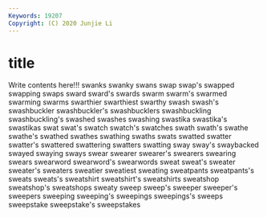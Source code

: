 ```yaml
---
Keywords: 19207
Copyright: (C) 2020 Junjie Li
---
```


# title

Write contents here!!!
swanks 
swanky 
swans 
swap 
swap's
swapped 
swapping 
swaps 
sward 
sward's 
swards 
swarm 
swarm's 
swarmed 
swarming
swarms 
swarthier 
swarthiest 
swarthy 
swash 
swash's 
swashbuckler 
swashbuckler's 
swashbucklers 
swashbuckling
swashbuckling's 
swashed 
swashes 
swashing 
swastika 
swastika's 
swastikas 
swat 
swat's 
swatch
swatch's 
swatches 
swath 
swath's 
swathe 
swathe's 
swathed 
swathes 
swathing 
swaths
swats 
swatted 
swatter 
swatter's 
swattered 
swattering 
swatters 
swatting 
sway 
sway's
swaybacked 
swayed 
swaying 
sways 
swear 
swearer 
swearer's 
swearers 
swearing 
swears
swearword 
swearword's 
swearwords 
sweat 
sweat's 
sweater 
sweater's 
sweaters 
sweatier 
sweatiest
sweating 
sweatpants 
sweatpants's 
sweats 
sweats's 
sweatshirt 
sweatshirt's 
sweatshirts 
sweatshop 
sweatshop's
sweatshops 
sweaty 
sweep 
sweep's 
sweeper 
sweeper's 
sweepers 
sweeping 
sweeping's 
sweepings
sweepings's 
sweeps 
sweepstake 
sweepstake's 
sweepstakes 
